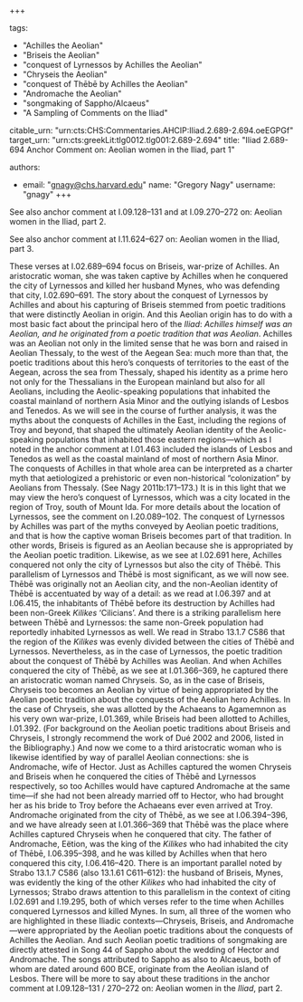 +++

tags:
- "Achilles the Aeolian"
- "Briseis the Aeolian"
- "conquest of Lyrnessos by Achilles the Aeolian"
- "Chryseis the Aeolian"
- "conquest of Thēbē by Achilles the Aeolian"
- "Andromache the Aeolian"
- "songmaking of Sappho/Alcaeus"
- "A Sampling of Comments on the Iliad"

citable_urn: "urn:cts:CHS:Commentaries.AHCIP:Iliad.2.689-2.694.oeEGPGf"
target_urn: "urn:cts:greekLit:tlg0012.tlg001:2.689-2.694"
title: "Iliad 2.689-694 Anchor Comment on: Aeolian women in the Iliad, part 1"

authors:
- email: "gnagy@chs.harvard.edu"
  name: "Gregory Nagy"
  username: "gnagy"
+++

<p>See also anchor comment at I.09.128–131 and at I.09.270–272 on: Aeolian women in the Iliad, part 2.</p><p>See also anchor comment at I.11.624–627 on: Aeolian women in the Iliad, part 3.</p><p>These verses at I.02.689–694 focus on Briseis, war-prize of Achilles. An aristocratic woman, she was taken captive by Achilles when he conquered the city of Lyrnessos and killed her husband Mynes, who was defending that city, I.02.690–691. The story about the conquest of Lyrnessos by Achilles and about his capturing of Briseis stemmed from poetic traditions that were distinctly Aeolian in origin. And this Aeolian origin has to do with a most basic fact about the principal hero of the <em>Iliad</em>: <em>Achilles himself was an Aeolian, and he originated from a poetic tradition that was Aeolian</em>. Achilles was an Aeolian not only in the limited sense that he was born and raised in Aeolian Thessaly, to the west of the Aegean Sea: much more than that, the poetic traditions about this hero’s conquests of territories to the east of the Aegean, across the sea from Thessaly, shaped his identity as a prime hero not only for the Thessalians in the European mainland but also for all Aeolians, including the Aeolic-speaking populations that inhabited the coastal mainland of northern Asia Minor and the outlying islands of Lesbos and Tenedos. As we will see in the course of further analysis, it was the myths about the conquests of Achilles in the East, including the regions of Troy and beyond, that shaped the ultimately Aeolian identity of the Aeolic-speaking populations that inhabited those eastern regions—which as I noted in the anchor comment at I.01.463 included the islands of Lesbos and Tenedos as well as the coastal mainland of most of northern Asia Minor. The conquests of Achilles in that whole area can be interpreted as a charter myth that aetiologized a prehistoric or even non-historical “colonization” by Aeolians from Thessaly. (See Nagy 2011b:171–173.) It is in this light that we may view the hero’s conquest of Lyrnessos, which was a city located in the region of Troy, south of Mount Ida. For more details about the location of Lyrnessos, see the comment on I.20.089–102. The conquest of Lyrnessos by Achilles was part of the myths conveyed by Aeolian poetic traditions, and that is how the captive woman Briseis becomes part of that tradition. In other words, Briseis is figured as an Aeolian because she is appropriated by the Aeolian poetic tradition. Likewise, as we see at I.02.691 here, Achilles conquered not only the city of Lyrnessos but also the city of Thēbē. This parallelism of Lyrnessos and Thēbē is most significant, as we will now see. Thēbē was originally not an Aeolian city, and the non-Aeolian identity of Thēbē is accentuated by way of a detail: as we read at I.06.397 and at I.06.415, the inhabitants of Thēbē before its destruction by Achilles had been non-Greek <em>Kilikes</em> ‘Cilicians’. And there is a striking parallelism here between Thēbē and Lyrnessos: the same non-Greek population had reportedly inhabited Lyrnessos as well. We read in Strabo 13.1.7 C586 that the region of the <em>Kilikes</em> was evenly divided between the cities of Thēbē and Lyrnessos. Nevertheless, as in the case of Lyrnessos, the poetic tradition about the conquest of Thēbē by Achilles was Aeolian. And when Achilles conquered the city of Thēbē, as we see at I.01.366–369, he captured there an aristocratic woman named Chryseis. So, as in the case of Briseis, Chryseis too becomes an Aeolian by virtue of being appropriated by the Aeolian poetic tradition about the conquests of the Aeolian hero Achilles. In the case of Chryseis, she was allotted by the Achaeans to Agamemnon as his very own war-prize, Ι.01.369, while Briseis had been allotted to Achilles, Ι.01.392. (For background on the Aeolian poetic traditions about Briseis and Chryseis, I strongly recommend the work of Dué 2002 and 2006, listed in the Bibliography.) And now we come to a third aristocratic woman who is likewise identified by way of parallel Aeolian connections: she is Andromache, wife of Hector. Just as Achilles captured the women Chryseis and Briseis when he conquered the cities of Thēbē and Lyrnessos respectively, so too Achilles would have captured Andromache at the same time—if she had not been already married off to Hector, who had brought her as his bride to Troy before the Achaeans ever even arrived at Troy. Andromache originated from the city of Thēbē, as we see at I.06.394–396, and we have already seen at I.01.366–369 that Thēbē was the place where Achilles captured Chryseis when he conquered that city. The father of Andromache, Eëtion, was the king of the <em>Kilikes</em> who had inhabited the city of Thēbē, I.06.395–398, and he was killed by Achilles when that hero conquered this city, I.06.416–420. There is an important parallel noted by Strabo 13.1.7 C586 (also 13.1.61 C611–612): the husband of Briseis, Mynes, was evidently the king of the other <em>Kilikes</em> who had inhabited the city of Lyrnessos; Strabo draws attention to this parallelism in the context of citing I.02.691 and I.19.295, both of which verses refer to the time when Achilles conquered Lyrnessos and killed Mynes. In sum, all three of the women who are highlighted in these Iliadic contexts—Chryseis, Briseis, and Andromache—were appropriated by the Aeolian poetic traditions about the conquests of Achilles the Aeolian. And such Aeolian poetic traditions of songmaking are directly attested in Song 44 of Sappho about the wedding of Hector and Andromache. The songs attributed to Sappho as also to Alcaeus, both of whom are dated around 600 BCE, originate from the Aeolian island of Lesbos. There will be more to say about these traditions in the anchor comment at I.09.128–131 / 270–272 on: Aeolian women in the <em>Iliad</em>, part 2.  </p>